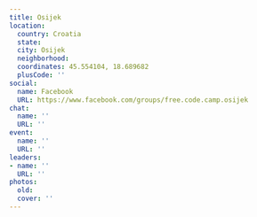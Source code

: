 ```yaml
---
title: Osijek
location:
  country: Croatia
  state: 
  city: Osijek
  neighborhood: 
  coordinates: 45.554104, 18.689682
  plusCode: ''
social:
  name: Facebook
  URL: https://www.facebook.com/groups/free.code.camp.osijek
chat:
  name: ''
  URL: ''
event:
  name: ''
  URL: ''
leaders:
- name: ''
  URL: ''
photos:
  old: 
  cover: ''
---
```

